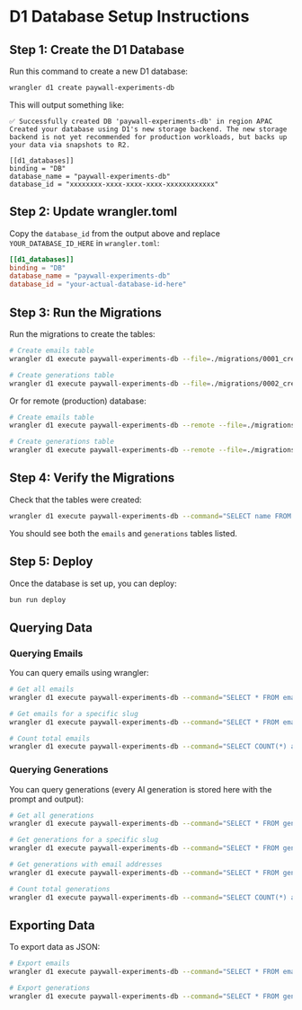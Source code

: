 # D1 Database Setup Instructions

## Step 1: Create the D1 Database

Run this command to create a new D1 database:

```bash
wrangler d1 create paywall-experiments-db
```

This will output something like:

```
✅ Successfully created DB 'paywall-experiments-db' in region APAC
Created your database using D1's new storage backend. The new storage backend is not yet recommended for production workloads, but backs up your data via snapshots to R2.

[[d1_databases]]
binding = "DB"
database_name = "paywall-experiments-db"
database_id = "xxxxxxxx-xxxx-xxxx-xxxx-xxxxxxxxxxxx"
```

## Step 2: Update wrangler.toml

Copy the `database_id` from the output above and replace `YOUR_DATABASE_ID_HERE` in `wrangler.toml`:

```toml
[[d1_databases]]
binding = "DB"
database_name = "paywall-experiments-db"
database_id = "your-actual-database-id-here"
```

## Step 3: Run the Migrations

Run the migrations to create the tables:

```bash
# Create emails table
wrangler d1 execute paywall-experiments-db --file=./migrations/0001_create_emails.sql

# Create generations table
wrangler d1 execute paywall-experiments-db --file=./migrations/0002_create_generations.sql
```

Or for remote (production) database:

```bash
# Create emails table
wrangler d1 execute paywall-experiments-db --remote --file=./migrations/0001_create_emails.sql

# Create generations table
wrangler d1 execute paywall-experiments-db --remote --file=./migrations/0002_create_generations.sql
```

## Step 4: Verify the Migrations

Check that the tables were created:

```bash
wrangler d1 execute paywall-experiments-db --command="SELECT name FROM sqlite_master WHERE type='table';"
```

You should see both the `emails` and `generations` tables listed.

## Step 5: Deploy

Once the database is set up, you can deploy:

```bash
bun run deploy
```

## Querying Data

### Querying Emails

You can query emails using wrangler:

```bash
# Get all emails
wrangler d1 execute paywall-experiments-db --command="SELECT * FROM emails ORDER BY created_at DESC LIMIT 10;"

# Get emails for a specific slug
wrangler d1 execute paywall-experiments-db --command="SELECT * FROM emails WHERE slug = 'your-slug-here';"

# Count total emails
wrangler d1 execute paywall-experiments-db --command="SELECT COUNT(*) as count FROM emails;"
```

### Querying Generations

You can query generations (every AI generation is stored here with the prompt and output):

```bash
# Get all generations
wrangler d1 execute paywall-experiments-db --command="SELECT * FROM generations ORDER BY created_at DESC LIMIT 10;"

# Get generations for a specific slug
wrangler d1 execute paywall-experiments-db --command="SELECT * FROM generations WHERE slug = 'your-slug-here';"

# Get generations with email addresses
wrangler d1 execute paywall-experiments-db --command="SELECT * FROM generations WHERE email IS NOT NULL ORDER BY created_at DESC LIMIT 10;"

# Count total generations
wrangler d1 execute paywall-experiments-db --command="SELECT COUNT(*) as count FROM generations;"
```

## Exporting Data

To export data as JSON:

```bash
# Export emails
wrangler d1 execute paywall-experiments-db --command="SELECT * FROM emails;" --json > emails.json

# Export generations
wrangler d1 execute paywall-experiments-db --command="SELECT * FROM generations;" --json > generations.json
```
